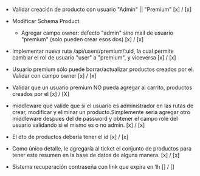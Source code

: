 - Validar creación de producto con usuario "Admin" || "Premium" [x] / [x]

- Modificar Schema Product
  - Agregar campo owner: defecto "admin" sino mail de usuario "premium" (solo pueden crear esos dos) [x] / [x]

- Implementar nueva ruta /api/users/premium/:uid, la cual permite cambiar el rol de usuario "user" a "premium", y viceversa [x] / [x]

- Usuario premium sólo puede borrar/actualizar productos creados por el. Validar con campo owner [x] / [x]

- Validar que un usuario premium NO pueda agregar al carrito, productos creados por el [x] / [X]

- middleware que valide que si el usuario es administrador en las rutas de crear, modificar y eliminar un producto.Simplemente seria agregar otro middleware despues del de password y obtener el campo role del usuario validando si el mismo es o no admin. [x] / [x]

- El dto de productos debería tener el id [x] / [x]

- Como único detalle, le agregaría al ticket el conjunto de productos para tener este resumen en la base de datos de alguna manera. [x] / [x]

- Sistema recuperación contraseña con link que expira en 1h [] / []